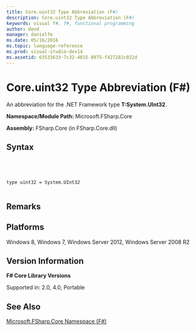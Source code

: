 ```yaml
---
title: Core.uint32 Type Abbreviation (F#)
description: Core.uint32 Type Abbreviation (F#)
keywords: visual f#, f#, functional programming
author: dend
manager: danielfe
ms.date: 05/16/2016
ms.topic: language-reference
ms.prod: visual-studio-dev14
ms.assetid: 63533633-7c32-4815-8975-f427282c022d 
---
```


# Core.uint32 Type Abbreviation (F#)

An abbreviation for the .NET Framework type **T:System.UInt32**.

**Namespace/Module Path:** Microsoft.FSharp.Core

**Assembly:** FSharp.Core (in FSharp.Core.dll)


## Syntax



```




type uint32 = System.UInt32


```





## Remarks

## Platforms
Windows 8, Windows 7, Windows Server 2012, Windows Server 2008 R2


## Version Information
**F# Core Library Versions**

Supported in: 2.0, 4.0, Portable




## See Also
[Microsoft.FSharp.Core Namespace &#40;F&#35;&#41;](Microsoft.FSharp.Core-Namespace-%5BFSharp%5D.md)

